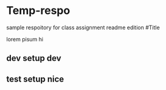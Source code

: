 # Temp-respo
sample respoitory for class assignment readme edition
#Title

lorem pisum hi

## dev setup dev

## test setup nice

